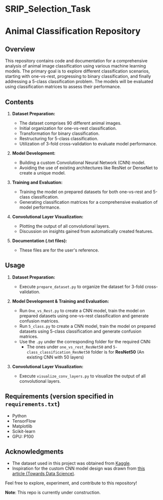 # SRIP_Selection_Task



# Animal Classification Repository

## Overview

This repository contains code and documentation for a comprehensive analysis of animal image classification using various machine learning models. The primary goal is to explore different classification scenarios, starting with one-vs-rest, progressing to binary classification, and finally addressing a 5-class classification problem. The models will be evaluated using classification matrices to assess their performance.


## Contents

1. **Dataset Preparation:**
   - The dataset comprises 90 different animal images.
   - Initial organization for one-vs-rest classification.
   - Transformation for binary classification.
   - Restructuring for 5-class classification.
   - Utilization of 3-fold cross-validation to evaluate model performance.

2. **Model Development:**
   - Building a custom Convolutional Neural Network (CNN) model.
   - Avoiding the use of existing architectures like ResNet or DenseNet to create a unique model.

3. **Training and Evaluation:**
   - Training the model on prepared datasets for both one-vs-rest and 5-class classification.
   - Generating classification matrices for a comprehensive evaluation of model performance.

4. **Convolutional Layer Visualization:**
   - Plotting the output of all convolutional layers.
   - Discussion on insights gained from automatically created features.
  
5. **Documentation (.txt files):**
   - These files are for the user's reference.



## Usage

1. **Dataset Preparation:**
   - Execute `prepare_dataset.py` to organize the dataset for 3-fold cross-validation.

2. **Model Development & Training and Evaluation:**
   - Run `One_vs_Rest.py` to create a CNN model, train the model on prepared datasets using one-vs-rest classification and generate confusion matrices.
   - Run `5_class.py` to create a CNN model, train the model on prepared datasets using 5-class classification and generate confusion matrices.
   - Use the `.py` under the corresponding folder for the required CNN:
        - The ones under `one_vs_rest_ResNet50` and `5-class_classification_ResNet50` folder is for **ResNet50** (An existing CNN with 50 layers)

3. **Convolutional Layer Visualization:**
   - Execute `visualize_conv_layers.py` to visualize the output of all convolutional layers.



## Requirements (version specified in `requirements.txt`)

- Python 
- TensorFlow 
- Matplotlib
- Scikit-learn
- GPU: P100



## Acknowledgments

- The dataset used in this project was obtained from [Kaggle](https://www.kaggle.com/datasets/iamsouravbanerjee/animal-image-dataset-90-different-animals?resource=download).
- Inspiration for the custom CNN model design was drawn from [this article (Towards Data Science)](https://towardsdatascience.com/building-a-convolutional-neural-network-cnn-in-keras-329fbbadc5f5).


Feel free to explore, experiment, and contribute to this repository!


**Note**: This repo is currently under construction.
